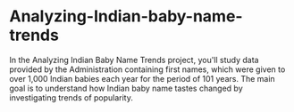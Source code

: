# Analyzing-Indian-baby-name-trends
In the Analyzing Indian Baby Name Trends project, you'll study data provided by the Administration containing first names, which were given to over 1,000 Indian babies each year for the period of 101 years. The main goal is to understand how Indian baby name tastes changed by investigating trends of popularity. 
